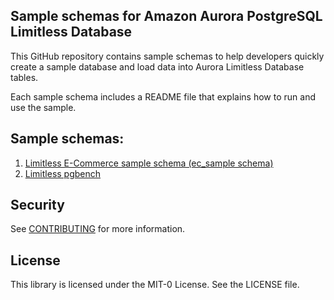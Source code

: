 ## Sample schemas for Amazon Aurora PostgreSQL Limitless Database

This GitHub repository contains sample schemas to help developers quickly create a sample database and load data into Aurora Limitless Database tables.

Each sample schema includes a README file that explains how to run and use the sample.

## Sample schemas:

1. [Limitless E-Commerce sample schema (ec_sample schema)](https://github.com/aws-samples/sample-schemas-for-amazon-aurora-postgresql-limitless-database/tree/main/limitless_ec_sample_schema) 
2. [Limitless pgbench](https://github.com/aws-samples/sample-schemas-for-amazon-aurora-postgresql-limitless-database/tree/main/limitless_pgbench)

## Security

See [CONTRIBUTING](CONTRIBUTING.md#security-issue-notifications) for more information.

## License

This library is licensed under the MIT-0 License. See the LICENSE file.

